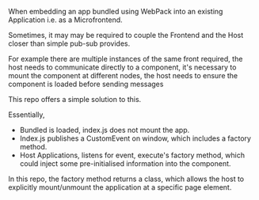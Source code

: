 When embedding an app bundled using WebPack into an existing Application i.e. as a Microfrontend.

Sometimes, it may may be required to couple the Frontend and the Host closer than simple pub-sub provides.

For example
  there are multiple instances of the same front required,
  the host needs to communicate directly to a component,
  it's necessary to mount the component at different nodes,
  the host needs to ensure the component is loaded before sending messages
  
This repo offers a simple solution to this.

Essentially, 
 - Bundled is loaded, index.js does not mount the app.
 - Index.js publishes a CustomEvent on window, which includes a factory method.
 - Host Applications, listens for event, execute's factory method, which could inject some pre-initialised information into the component.
 
 In this repo, the factory method returns a class, which allows the host to explicitly mount/unmount the application at a specific page element.
